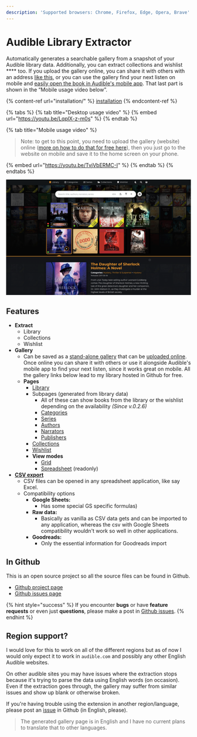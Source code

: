 ```yaml
---
description: 'Supported browsers: Chrome, Firefox, Edge, Opera, Brave'
---
```


# Audible Library Extractor

Automatically generates a searchable gallery from a snapshot of your Audible library data. Additionally, you can extract collections and wishlist **** too. If you upload the gallery online, you can share it with others with an address [like this](https://joonaspaakko.github.io/my-audible-library/#/library), or you can use the gallery find your next listen on mobile and [easily open the book in Audible's mobile app](gallery/next-listen-mobile-use.md#open-book-in-audibles-mobile-app). That last part is shown in the “Mobile usage video below”.

{% content-ref url="installation/" %}
[installation](installation/)
{% endcontent-ref %}

{% tabs %}
{% tab title="Desktop usage video" %}
{% embed url="https://youtu.be/LqplX-z-m0s" %}
{% endtab %}

{% tab title="Mobile usage video" %}
> Note: to get to this point, you need to upload the gallery (website) online ([more on how to do that for free here](sharing/uploading-to-github/)), then you just go to the website on mobile and save it to the home screen on your phone.

{% embed url="https://youtu.be/TvjVbERMC-I" %}
{% endtab %}
{% endtabs %}

![There's also a (readonly) spreadsheet view mode, if that's more your thing.](.gitbook/assets/audible-library-extractor-screenshot-1.png)

## Features

* **Extract**
  * Library
  * Collections
  * Wishlist
* **Gallery**
  * Can be saved as a [stand-alone gallery](sharing/saving-gallery-locally.md) that can be [uploaded online](sharing/uploading-to-github/). Once online you can share it with others or use it alongside Audible's mobile app to find your next listen, since it works great on mobile. All the gallery links below lead to my library hosted in Github for free.
  * **Pages**
    * [Library](https://joonaspaakko.github.io/my-audible-library/#/library)
    * Subpages (generated from library data)
      * All of these can show books from the library or the wishlist depending on the availability _(Since v.0.2.6)_
      * [Categories](https://joonaspaakko.github.io/my-audible-library/#/categories/)&#x20;
      * [Series](https://joonaspaakko.github.io/my-audible-library/#/series/)
      * [Authors](https://joonaspaakko.github.io/my-audible-library/#/authors/)
      * [Narrators](https://joonaspaakko.github.io/my-audible-library/#/narrators/)
      * [Publishers](https://joonaspaakko.github.io/my-audible-library/#/publishers/)
    * [Collections](https://joonaspaakko.github.io/my-audible-library/#/collections/)
    * [Wishlist](https://joonaspaakko.github.io/my-audible-library/#/wishlist/)
    * **View modes**
      * [Grid](https://joonaspaakko.github.io/my-audible-library/#/library?view=grid)
      * [Spreadsheet](https://joonaspaakko.github.io/my-audible-library/#/library?view=spreadsheet) (readonly)
* ****[**CSV export**](gallery/csv-export/)****
  * CSV files can be opened in any spreadsheet application, like say Excel.
  * Compatibility options
    * **Google Sheets:**
      * Has some special GS specific formulas)
    * **Raw data:**
      * Basically as vanilla as CSV data gets and can be imported to any application, whereas the csv with Google Sheets compatibility wouldn't work so well in other applications.
    * **Goodreads:**
      * Only the essential information for Goodreads import

## In Github

This is an open source project so all the source files can be found in Github.

* [Github project page](https://github.com/joonaspaakko/audible-library-extractor)
* [Github issues page](https://github.com/joonaspaakko/audible-library-extractor)

{% hint style="success" %}
If you encounter **bugs** or have **feature requests** or even just **questions**, please make a post in [Github issues](https://github.com/joonaspaakko/audible-library-extractor/issues?q=is%3Aissue+is%3Aopen+sort%3Acreated-desc).
{% endhint %}

## Region support?

I would love for this to work on all of the different regions but as of now I would only expect it to work in `audible.com` and possibly any other English Audible websites.&#x20;

On other audible sites you may have issues where the extraction stops because it's trying to parse the data using English words (on occasion). Even if the extraction goes through, the gallery may suffer from similar issues and show up blank or otherwise broken.

If you're having trouble using the extension in another region/language, please post an [issue](https://github.com/joonaspaakko/audible-library-extractor/issues) in Github (in English, please).&#x20;

> The generated gallery page is in English and I have no current plans to translate that to other languages.

